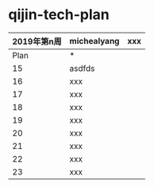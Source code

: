 # qijin-tech-plan



2019年第n周 | michealyang | xxx
----- | ----- | -----
Plan | *  |
15 | asdfds |
16 | xxx | 
17 | xxx | 
18 | xxx | 
19 | xxx | 
20 | xxx | 
21 | xxx | 
22 | xxx | 
23 | xxx | 

